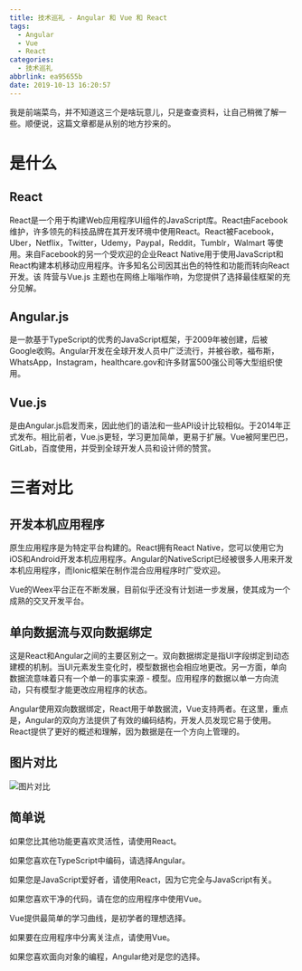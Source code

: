 ```yaml
---
title: 技术巡礼 - Angular 和 Vue 和 React
tags:
  - Angular
  - Vue
  - React
categories:
  - 技术巡礼
abbrlink: ea95655b
date: 2019-10-13 16:20:57
---
```


我是前端菜鸟，并不知道这三个是啥玩意儿，只是查查资料，让自己稍微了解一些。顺便说，这篇文章都是从别的地方抄来的。
<!--more-->
# 是什么

## React
React是一个用于构建Web应用程序UI组件的JavaScript库。React由Facebook维护，许多领先的科技品牌在其开发环境中使用React。React被Facebook，Uber，Netflix，Twitter，Udemy，Paypal，Reddit，Tumblr，Walmart 等使用。来自Facebook的另一个受欢迎的企业React Native用于使用JavaScript和React构建本机移动应用程序。许多知名公司因其出色的特性和功能而转向React开发。该 阵营与Vue.js 主题也在网络上嗡嗡作响，为您提供了选择最佳框架的充分见解。

## Angular.js
是一款基于TypeScript的优秀的JavaScript框架，于2009年被创建，后被Google收购。Angular开发在全球开发人员中广泛流行，并被谷歌，福布斯，WhatsApp，Instagram，healthcare.gov和许多财富500强公司等大型组织使用。

## Vue.js
是由Angular.js启发而来，因此他们的语法和一些API设计比较相似。于2014年正式发布。相比前者，Vue.js更轻，学习更加简单，更易于扩展。Vue被阿里巴巴，GitLab，百度使用，并受到全球开发人员和设计师的赞赏。

# 三者对比

## 开发本机应用程序

原生应用程序是为特定平台构建的。React拥有React Native，您可以使用它为iOS和Android开发本机应用程序。Angular的NativeScript已经被很多人用来开发本机应用程序，而Ionic框架在制作混合应用程序时广受欢迎。

Vue的Weex平台正在不断发展，目前似乎还没有计划进一步发展，使其成为一个成熟的交叉开发平台。

## 单向数据流与双向数据绑定

这是React和Angular之间的主要区别之一。双向数据绑定是指UI字段绑定到动态建模的机制。当UI元素发生变化时，模型数据也会相应地更改。另一方面，单向数据流意味着只有一个单一的事实来源 - 模型。应用程序的数据以单一方向流动，只有模型才能更改应用程序的状态。

Angular使用双向数据绑定，React用于单数据流，Vue支持两者。在这里，重点是，Angular的双向方法提供了有效的编码结构，开发人员发现它易于使用。React提供了更好的概述和理解，因为数据是在一个方向上管理的。

## 图片对比

![图片对比](JsFrameWorkComparison.jpeg)

## 简单说
如果您比其他功能更喜欢灵活性，请使用React。

如果您喜欢在TypeScript中编码，请选择Angular。

如果您是JavaScript爱好者，请使用React，因为它完全与JavaScript有关。

如果您喜欢干净的代码，请在您的应用程序中使用Vue。

Vue提供最简单的学习曲线，是初学者的理想选择。

如果要在应用程序中分离关注点，请使用Vue。

如果您喜欢面向对象的编程，Angular绝对是您的选择。
